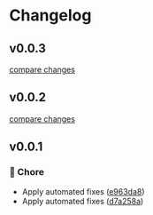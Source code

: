 # Changelog


## v0.0.3

[compare changes](https://github.com/elhakimdev/typescript-abstract-data-type/compare/v0.0.2...v0.0.3)

## v0.0.2

[compare changes](https://github.com/elhakimdev/typescript-abstract-data-type/compare/v0.0.1...v0.0.2)

## v0.0.1


### 🏡 Chore

- Apply automated fixes ([e963da8](https://github.com/unjs/packageName/commit/e963da8))
- Apply automated fixes ([d7a258a](https://github.com/unjs/packageName/commit/d7a258a))

